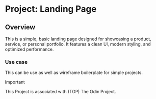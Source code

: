 # Project: Landing Page

## Overview
This is a simple, basic landing page designed for showcasing a product, service, or personal portfolio. It features a clean UI, modern styling, and optimized performance. 

### Use case
This can be use as well as wireframe boilerplate for simple projects.

> [!IMPORTANT]
> This Project is associated with (TOP) The Odin Project.